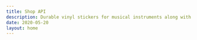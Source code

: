 ```yaml
---
title: Shop API
description: Durable vinyl stickers for musical instruments along with printed and printable music theory memos and cheat-sheets
date: 2020-05-20
layout: home
---
```


<MainPage />
